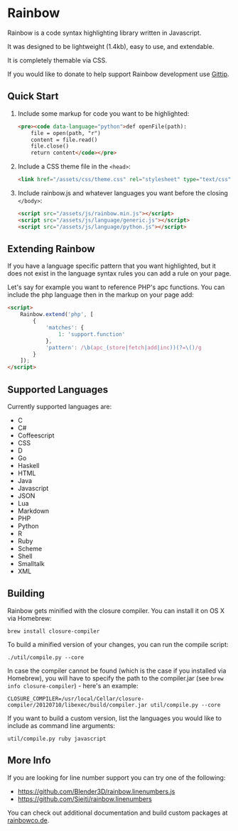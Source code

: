 # Rainbow

Rainbow is a code syntax highlighting library written in Javascript.

It was designed to be lightweight (1.4kb), easy to use, and extendable.

It is completely themable via CSS.

If you would like to donate to help support Rainbow development use [Gittip](https://www.gittip.com/ccampbell).

## Quick Start

1. Include some markup for code you want to be highlighted:

    ```html
    <pre><code data-language="python">def openFile(path):
        file = open(path, "r")
        content = file.read()
        file.close()
        return content</code></pre>
    ```

2. Include a CSS theme file in the ``<head>``:

    ```html
    <link href="/assets/css/theme.css" rel="stylesheet" type="text/css">
    ```

3. Include rainbow.js and whatever languages you want before the closing ``</body>``:

    ```html
    <script src="/assets/js/rainbow.min.js"></script>
    <script src="/assets/js/language/generic.js"></script>
    <script src="/assets/js/language/python.js"></script>
    ```

## Extending Rainbow
If you have a language specific pattern that you want highlighted, but it does not exist in the language syntax rules you can add a rule on your page.

Let's say for example you want to reference PHP's apc functions.
You can include the php language then in the markup on your page add:

```html
<script>
    Rainbow.extend('php', [
        {
            'matches': {
                1: 'support.function'
            },
            'pattern': /\b(apc_(store|fetch|add|inc))(?=\()/g
        }
    ]);
</script>
```

## Supported Languages

Currently supported languages are:
- C
- C#
- Coffeescript
- CSS
- D
- Go
- Haskell
- HTML
- Java
- Javascript
- JSON
- Lua
- Markdown
- PHP
- Python
- R
- Ruby
- Scheme
- Shell
- Smalltalk
- XML

## Building

Rainbow gets minified with the closure compiler. You can install it on OS X via Homebrew:

    brew install closure-compiler

To build a minified version of your changes, you can run the compile script:

    ./util/compile.py --core

In case the compiler cannot be found (which is the case if you installed via Homebrew),
you will have to specify the path to the compiler.jar (see `brew info closure-compiler`) -
here's an example:

    CLOSURE_COMPILER=/usr/local/Cellar/closure-compiler/20120710/libexec/build/compiler.jar util/compile.py --core

If you want to build a custom version, list the languages you would like to include as
command line arguments:

    util/compile.py ruby javascript

## More Info

If you are looking for line number support you can try one of the following:
- https://github.com/Blender3D/rainbow.linenumbers.js
- https://github.com/Sjeiti/rainbow.linenumbers

You can check out additional documentation and build custom packages at [rainbowco.de](http://rainbowco.de).
